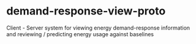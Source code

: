 # demand-response-view-proto
Client - Server system for viewing energy demand-response information and reviewing / predicting energy usage against baselines 
